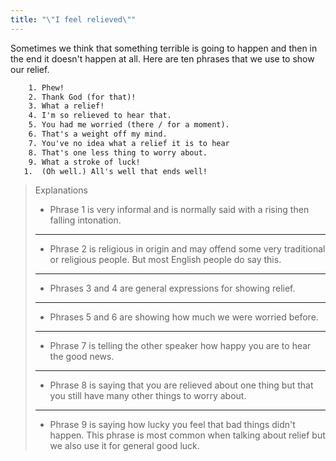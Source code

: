 ```yaml
---
title: "\"I feel relieved\""
---
```


Sometimes we think that something terrible is going to happen and then in the end it doesn't happen at all. Here are ten phrases that we use to show our relief.

```txt
    1. Phew!
    2. Thank God (for that)!
    3. What a relief!
    4. I'm so relieved to hear that.
    5. You had me worried (there / for a moment).
    6. That's a weight off my mind.
    7. You've no idea what a relief it is to hear
    8. That's one less thing to worry about.
    9. What a stroke of luck!
   1.  (Oh well.) All's well that ends well!
```

> Explanations
>
> - Phrase 1 is very informal and is normally said with a rising then falling intonation.
>
> ---
>
> - Phrase 2 is religious in origin and may offend some very traditional or religious people. But most English people do say this.
>
> ---
>
> - Phrases 3 and 4 are general expressions for showing relief.
>
> ---
>
> - Phrases 5 and 6 are showing how much we were worried before.
>
> ---
>
> - Phrase 7 is telling the other speaker how happy you are to hear the good news.
>
> ---
>
> - Phrase 8 is saying that you are relieved about one thing but that you still have many other things to worry about.
>
> ---
>
> - Phrase 9 is saying how lucky you feel that bad things didn't happen. This phrase is most common when talking about relief but we also use it for general good luck.
